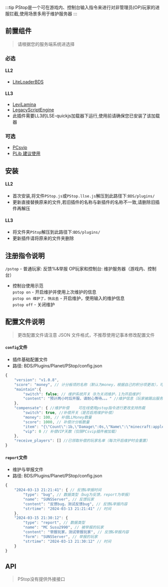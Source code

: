 :::tip
PStop是一个可在游戏内、控制台输入指令来进行对非管理员(OP)玩家的进服拦截,使用场景多用于维护服务器
:::

## 前置组件
> 请根据您的服务端系统进选择 
### 必选
#### LL2 
- [LiteLoaderBDS](https://www.minebbs.com/liteloader/) 
#### LL3
- [LeviLamina](https://www.minebbs.com/resources/levilamina.8049/) 
- [LegacyScriptEngine](https://www.minebbs.com/resources/legacyscriptengine.8048/) 
 - 此插件需要LL3的LSE-quickjs加载器下运行,使用前请确保您已安装了该加载器 

### 可选
- [PCsvip](https://www.minebbs.com/resources/pcsvip.4385/)
- [PLib 建议使用](https://www.minebbs.com/resources/plib-planet.4523/)  

## 安装
#### LL2
- 首次安装,将文件`PStop.js`或`PStop.llse.js`解压到此路径下:`BDS/plugins/` 
 - 更新直接替换原来的文件,若旧插件的名称与新插件的名称不一致,请删除旧插件再解压
#### LL3
- 将文件夹`PStop`解压到此路径下:`BDS/plugins/` 
 - 更新插件请将原来的文件夹删除  

## 注册指令说明
`/pstop` - 普通玩家: 反馈%&举报  OP玩家和控制台: 维护服务器（游戏内、控制台）  
- 控制台使用示范  
`pstop on` - 开启维护并使用上次维护的信息  
`pstop on 维护了，快出去` - 开启维护，使用输入的维护信息  
`pstop off` - 关闭维护

## 配置文件说明

> 更改配置文件请注意 JSON 文件格式，不推荐使用记事本修改配置文件

#### `config`文件

- 插件基础配置文件
- 路径: BDS/Plugins/Planet/PStop/config.json
```js
{
    "version": "v1.0.8",
    "score": "money", // 计分板项的名称（默认为money，根据自己的积分项更改），可在线使用pstop指令进行更改支持热载
    "maintain":{
        "switch": false; // 维护系统开关（0为关闭维护，1为开启维护）
        "content": "预计两小时后开服，请耐心等待。。。" //维护信息（玩家被踢出服务器的提.提示信息）
    },
    "compensate": { //维护补偿    可在线使用pstop指令进行更改支持热载
        "switch": true, //补偿开关（是否启用维护补偿）
        "money": 100, // 补偿LLMoney数量
        "score": 1000, // 补偿计分板数量
        "item": "{\"Count\":1b,\"Damage\":0s,\"Name\":\"minecraft:apple\",\"WasPickedUp\":0b}", // 补偿物品的NBT值
        "vip": 0 // 补偿VIP天数（仅限PCsvip插件被加载）
    },
    "receive_players": [] //已领取补偿的玩家名单（每次开启维护时会重置）
}
```

#### `report`文件

- 维护与举报文件
- 路径: BDS/Plugins/Planet/PStop/config.json
```js
{   
    "2024-03-13 21:21:41": { // 反馈&举报时间
        "type": "bug", // 数据类型（bug为反馈，report为举报）
        "name": "SUNSServer", // 反馈玩家
        "content": "反馈bug，测试反馈bug", // 反馈&举报内容
        "strtime": "2024-03-13 21:21:41" // 时间
    },
    "2024-03-15 21:30:12": {
        "type": "report", // 数据类型
        "name": "MC Susu2990", // 被举报的玩家
        "content": "举报玩家，测试举报玩家", // 反馈&举报内容
        "form": "SUNSServer", // 举报的玩家
        "strtime": "2024-03-13 21:30:12" // 时间
    }
}
```



## API

> PStop没有提供外接接口